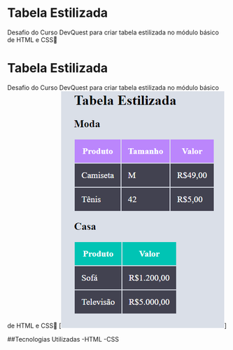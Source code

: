 # Tabela Estilizada
Desafio do Curso DevQuest para criar tabela estilizada no módulo básico de HTML e CSS📁
# Tabela Estilizada
Desafio do Curso DevQuest para criar tabela estilizada no módulo básico de HTML e CSS📁
[<img src="tabela.png">]

##Tecnologias Utilizadas
-HTML
-CSS
